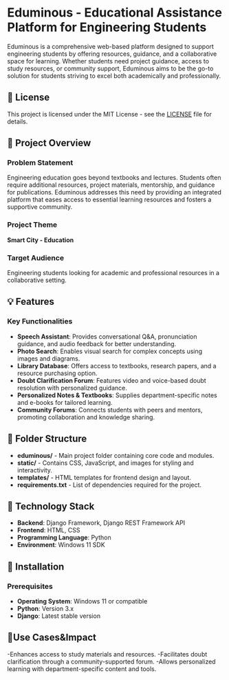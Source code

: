# Eduminous - Educational Assistance Platform for Engineering Students

Eduminous is a comprehensive web-based platform designed to support engineering students by offering resources, guidance, and a collaborative space for learning. Whether students need project guidance, access to study resources, or community support, Eduminous aims to be the go-to solution for students striving to excel both academically and professionally.

## 📜 License
This project is licensed under the MIT License - see the [LICENSE](LICENSE) file for details.

## 📜 Project Overview

### Problem Statement
Engineering education goes beyond textbooks and lectures. Students often require additional resources, project materials, mentorship, and guidance for publications. Eduminous addresses this need by providing an integrated platform that eases access to essential learning resources and fosters a supportive community.

### Project Theme
**Smart City - Education**

### Target Audience
Engineering students looking for academic and professional resources in a collaborative setting.

## 💡 Features

### Key Functionalities

- **Speech Assistant**: Provides conversational Q&A, pronunciation guidance, and audio feedback for better understanding.
- **Photo Search**: Enables visual search for complex concepts using images and diagrams.
- **Library Database**: Offers access to textbooks, research papers, and a resource purchasing option.
- **Doubt Clarification Forum**: Features video and voice-based doubt resolution with personalized guidance.
- **Personalized Notes & Textbooks**: Supplies department-specific notes and e-books for tailored learning.
- **Community Forums**: Connects students with peers and mentors, promoting collaboration and knowledge sharing.

## 📂 Folder Structure

- **eduminous/** - Main project folder containing core code and modules.
- **static/** - Contains CSS, JavaScript, and images for styling and interactivity.
- **templates/** - HTML templates for frontend design and layout.
- **requirements.txt** - List of dependencies required for the project.

## 📐 Technology Stack

- **Backend**: Django Framework, Django REST Framework API
- **Frontend**: HTML, CSS
- **Programming Language**: Python
- **Environment**: Windows 11 SDK

## 🚀 Installation

### Prerequisites

- **Operating System**: Windows 11 or compatible
- **Python**: Version 3.x
- **Django**: Latest stable version

## 💼Use Cases&Impact
-Enhances access to study materials and resources.
-Facilitates doubt clarification through a community-supported forum.
-Allows personalized learning with department-specific content and tools.
 
